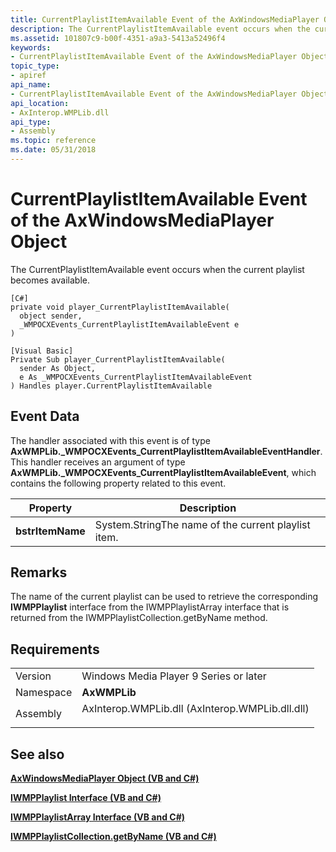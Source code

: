 ```yaml
---
title: CurrentPlaylistItemAvailable Event of the AxWindowsMediaPlayer Object
description: The CurrentPlaylistItemAvailable event occurs when the current playlist becomes available. | CurrentPlaylistItemAvailable Event of the AxWindowsMediaPlayer Object
ms.assetid: 101807c9-b00f-4351-a9a3-5413a52496f4
keywords:
- CurrentPlaylistItemAvailable Event of the AxWindowsMediaPlayer Object Windows Media Player
topic_type:
- apiref
api_name:
- CurrentPlaylistItemAvailable Event of the AxWindowsMediaPlayer Object
api_location:
- AxInterop.WMPLib.dll
api_type:
- Assembly
ms.topic: reference
ms.date: 05/31/2018
---
```


# CurrentPlaylistItemAvailable Event of the AxWindowsMediaPlayer Object

The CurrentPlaylistItemAvailable event occurs when the current playlist becomes available.

``` syntax
[C#]
private void player_CurrentPlaylistItemAvailable(
  object sender,
  _WMPOCXEvents_CurrentPlaylistItemAvailableEvent e
)

[Visual Basic]
Private Sub player_CurrentPlaylistItemAvailable(  
  sender As Object,
  e As _WMPOCXEvents_CurrentPlaylistItemAvailableEvent
) Handles player.CurrentPlaylistItemAvailable
```

## Event Data

The handler associated with this event is of type **AxWMPLib.\_WMPOCXEvents\_CurrentPlaylistItemAvailableEventHandler**. This handler receives an argument of type **AxWMPLib.\_WMPOCXEvents\_CurrentPlaylistItemAvailableEvent**, which contains the following property related to this event.



| Property         | Description                                                    |
|------------------|----------------------------------------------------------------|
| **bstrItemName** | System.StringThe name of the current playlist item.<br/> |



 

## Remarks

The name of the current playlist can be used to retrieve the corresponding **IWMPPlaylist** interface from the IWMPPlaylistArray interface that is returned from the IWMPPlaylistCollection.getByName method.

## Requirements



|                      |                                                                                                                            |
|----------------------|----------------------------------------------------------------------------------------------------------------------------|
| Version<br/>   | Windows Media Player 9 Series or later<br/>                                                                          |
| Namespace<br/> | **AxWMPLib**<br/>                                                                                                    |
| Assembly<br/>  | <dl> <dt>AxInterop.WMPLib.dll (AxInterop.WMPLib.dll.dll)</dt> </dl> |



## See also

<dl> <dt>

[**AxWindowsMediaPlayer Object (VB and C#)**](axwindowsmediaplayer-object--vb-and-c.md)
</dt> <dt>

[**IWMPPlaylist Interface (VB and C#)**](iwmpplaylist--vb-and-c.md)
</dt> <dt>

[**IWMPPlaylistArray Interface (VB and C#)**](iwmpplaylistarray--vb-and-c.md)
</dt> <dt>

[**IWMPPlaylistCollection.getByName (VB and C#)**](wmplibiwmpplaylistcollection-iwmpplaylistcollection-getbyname--vb-and-c.md)
</dt> </dl>

 

 





